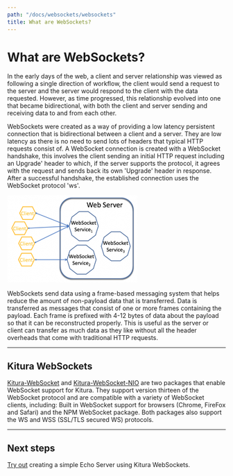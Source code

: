 ```yaml
---
path: "/docs/websockets/websockets"
title: What are WebSockets?
---
```


# What are WebSockets?

In the early days of the web, a client and server relationship was viewed as following a single direction of workflow, the client would send a request to the server and the server would respond to the client with the data requested. However, as time progressed, this relationship evolved into one that became bidirectional, with both the client and server sending and receiving data to and from each other.

WebSockets were created as a way of providing a low latency persistent connection that is bidirectional between a client and a server. They are low latency as there is no need to send lots of headers that typical HTTP requests consist of. A WebSocket connection is created with a WebSocket handshake, this involves the client sending an initial HTTP request including an Upgrade' header to which, if the server supports the protocol, it agrees with the request and sends back its own 'Upgrade' header in response. After a successful handshake, the established connection uses the WebSocket protocol 'ws'.

![Websocket Picture](../../../images/websocket.png)

WebSockets send data using a frame-based messaging system that helps reduce the amount of non-payload data that is transferred. Data is transferred as messages that consist of one or more frames containing the payload. Each frame is prefixed with 4-12 bytes of data about the payload so that it can be reconstructed properly. This is useful as the server or client can transfer as much data as they like without all the header overheads that come with traditional HTTP requests.

---

## Kitura WebSockets

[Kitura-WebSocket](https://github.com/IBM-Swift/Kitura-WebSocket) and [Kitura-WebSocket-NIO](https://github.com/IBM-Swift/Kitura-WebSocket-NIO) are two packages that enable WebSocket support for Kitura. They support version thirteen of the WebSocket protocol and are compatible with a variety of WebSocket clients, including: Built in WebSocket support for browsers (Chrome, FireFox and Safari) and the NPM WebSocket package. Both packages also support the WS and WSS (SSL/TLS secured WS) protocols.

---

## Next steps

[Try out](./echo-server) creating a simple Echo Server using Kitura WebSockets.
